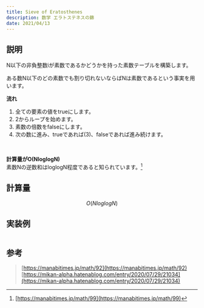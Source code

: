 ```yaml
---
title: Sieve of Eratosthenes
description: 数学 エラトステネスの篩
date: 2021/04/13
---
```


## 説明
N以下の非負整数iが素数であるかどうかを持った素数テーブルを構築します。

ある数N以下のどの素数でも割り切れないならばNは素数であるという事実を用います。

**流れ**  
1. 全ての要素の値をtrueにします。
2. 2からループを始めます。
3. 素数の倍数をfalseにします。
4. 次の数に進み、trueであれば(3)、falseであれば進み続けます。

<br>

**計算量がO(NloglogN)**  
素数Nの逆数和はloglogN程度であると知られています。[^1]

## 計算量
$$
O(NloglogN)
$$

## 実装例

```cpp import=/assets/Library/math/sieve.cpp
```

## 参考
> [https://manabitimes.jp/math/92](https://manabitimes.jp/math/92)
> [https://mikan-alpha.hatenablog.com/entry/2020/07/29/21034](https://mikan-alpha.hatenablog.com/entry/2020/07/29/21034)
> [^1]: [https://manabitimes.jp/math/99](https://manabitimes.jp/math/99)